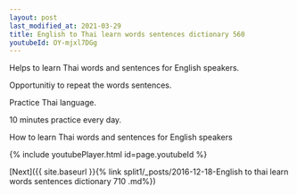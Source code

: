 ```yaml
---
layout: post
last_modified_at: 2021-03-29
title: English to Thai learn words sentences dictionary 560 
youtubeId: OY-mjxl7DGg
---
```

 
 
Helps to learn Thai words and sentences for English speakers.

Opportunitiy to repeat the words sentences. 

Practice Thai language. 
 
10 minutes practice every day. 
 
How to learn Thai words and sentences for English speakers 
 
{% include youtubePlayer.html id=page.youtubeId %}
 
 
[Next]({{ site.baseurl }}{% link  split1/_posts/2016-12-18-English to thai learn words sentences dictionary 710 .md%})
 
